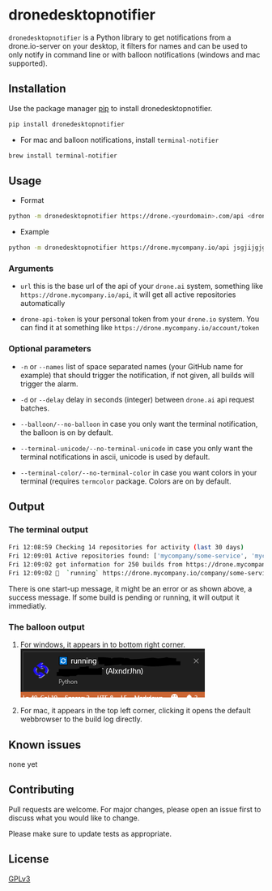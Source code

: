 # dronedesktopnotifier

`dronedesktopnotifier` is a Python library to get notifications from a drone.io-server on your desktop, it filters for names and can be used to only notify in command line or with balloon notifications (windows and mac supported).

## Installation

Use the package manager [pip](https://pip.pypa.io/en/stable/) to install dronedesktopnotifier.

```bash
pip install dronedesktopnotifier
```

- For mac and balloon notifications, install `terminal-notifier`

```bash
brew install terminal-notifier
```

## Usage

- Format

```bash
python -m dronedesktopnotifier https://drone.<yourdomain>.com/api <drone.io access token> --names <your github username(s)>
```

- Example

```bash
python -m dronedesktopnotifier https://drone.mycompany.io/api jsgjijgjgojJGJISGJSGOSG.jtkjfjafkGSJGJOSGJOJSOGI.jksgoafjHGJAJGJKAGJ --names AlxndrJhn
```

### Arguments

- `url` this is the base url of the api of your `drone.ai` system, something like `https://drone.mycompany.io/api`, it will get all active repositories automatically

- `drone-api-token` is your personal token from your `drone.io` system. You can find it at something like `https://drone.mycompany.io/account/token`

### Optional parameters

- `-n` or `--names`
list of space separated names (your GitHub name for example) that should trigger the notification, if not given, all builds will trigger the alarm.

- `-d` or `--delay`
delay in seconds (integer) between `drone.ai` api request batches.

- `--balloon/--no-balloon`
in case you only want the terminal notification, the balloon is on by default.

- `--terminal-unicode/--no-terminal-unicode`
in case you only want the terminal notifications in ascii, unicode is used by default.

- `--terminal-color/--no-terminal-color`
in case you want colors in your terminal (requires `termcolor` package. Colors are on by default.

## Output

### The terminal output

```bash
Fri 12:08:59 Checking 14 repositories for activity (last 30 days)
Fri 12:09:01 Active repositories found: ['mycompany/some-service', 'mycompany/some-ai', 'mycompany/labelstuff', 'mycompany/inspect_stuff', 'mycompany/cnn-stuff']
Fri 12:09:02 got information for 250 builds from https://drone.mycompany.io/api, 48 are related to ['AlxndrJhn']
Fri 12:09:02 🔄  `running` https://drone.mycompany.io/company/some-service/2506 `My pull request title` https://github.com/company/some-service/pull/23 (AlxndrJhn)
```

There is one start-up message, it might be an error or as shown above, a success message.
If some build is pending or running, it will output it immediatly.

### The balloon output

1. For windows, it appears in to bottom right corner.
![popup example windows](https://raw.githubusercontent.com/AlxndrJhn/drone-desktop-notifier/master/docs/popup.PNG)

2. For mac, it appears in the top left corner, clicking it opens the default webbrowser to the build log directly.

## Known issues

none yet

## Contributing

Pull requests are welcome. For major changes, please open an issue first to discuss what you would like to change.

Please make sure to update tests as appropriate.

## License

[GPLv3](https://www.gnu.org/licenses/gpl-3.0.en.html)
